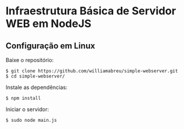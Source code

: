 # Infraestrutura Básica de Servidor WEB em NodeJS

## Configuração em Linux

Baixe o repositório:

```
$ git clone https://github.com/williamabreu/simple-webserver.git
$ cd simple-webserver/
```

Instale as dependências:

```
$ npm install
```

Iniciar o servidor:

```
$ sudo node main.js
```